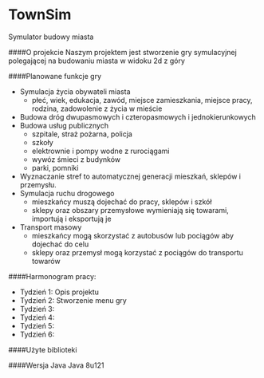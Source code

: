# TownSim
Symulator budowy miasta

####O projekcie
Naszym projektem jest stworzenie gry symulacyjnej polegającej na budowaniu miasta w widoku 2d z góry

####Planowane funkcje gry
- Symulacja życia obywateli miasta 
  * płeć, wiek, edukacja, zawód, miejsce zamieszkania, miejsce pracy, rodzina, zadowolenie z życia w mieście
- Budowa dróg dwupasmowych i czteropasmowych i jednokierunkowych
- Budowa usług publicznych
  * szpitale, straż pożarna, policja
  * szkoły
  * elektrownie i pompy wodne z rurociągami
  * wywóz śmieci z budynków
  * parki, pomniki
- Wyznaczanie stref to automatycznej generacji mieszkań, sklepów i przemysłu.
- Symulacja ruchu drogowego
  * mieszkańcy muszą dojechać do pracy, sklepów i szkół
  * sklepy oraz obszary przemysłowe wymieniają się towarami, importują i eksportują je
- Transport masowy
  * mieszkańcy mogą skorzystać z autobusów lub pociągów aby dojechać do celu
  * sklepy oraz przemysł mogą korzystać z pociągów do transportu towarów



####Harmonogram pracy:
- Tydzień 1:
 Opis projektu
- Tydzień 2:
 Stworzenie menu gry
- Tydzień 3:
- Tydzień 4:
- Tydzień 5:
- Tydzień 6:

####Użyte biblioteki


####Wersja Java
Java 8u121
